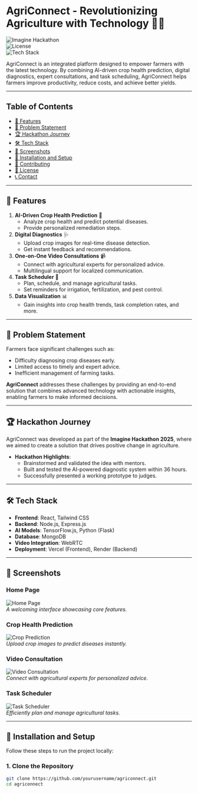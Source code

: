 # **AgriConnect - Revolutionizing Agriculture with Technology** 🌾💡

![Imagine Hackathon](https://img.shields.io/badge/Imagine-Hackathon-orange)  
![License](https://img.shields.io/badge/License-MIT-green)  
![Tech Stack](https://img.shields.io/badge/Tech%20Stack-React%20%7C%20Node.js%20%7C%20Python-blue)

AgriConnect is an integrated platform designed to empower farmers with the latest technology. By combining AI-driven crop health prediction, digital diagnostics, expert consultations, and task scheduling, AgriConnect helps farmers improve productivity, reduce costs, and achieve better yields.

---

## **Table of Contents**
- [🚀 Features](#features)
- [🎯 Problem Statement](#problem-statement)
- [🏆 Hackathon Journey](#hackathon-journey)
- [🛠️ Tech Stack](#tech-stack)
- [📸 Screenshots](#screenshots)
- [📂 Installation and Setup](#installation-and-setup)
- [🤝 Contributing](#contributing)
- [📜 License](#license)
- [📞 Contact](#contact)

---

## **🚀 Features**
1. **AI-Driven Crop Health Prediction** 🌱
   - Analyze crop health and predict potential diseases.
   - Provide personalized remediation steps.
2. **Digital Diagnostics** 🩺
   - Upload crop images for real-time disease detection.
   - Get instant feedback and recommendations.
3. **One-on-One Video Consultations** 📹
   - Connect with agricultural experts for personalized advice.
   - Multilingual support for localized communication.
4. **Task Scheduler** 📅
   - Plan, schedule, and manage agricultural tasks.
   - Set reminders for irrigation, fertilization, and pest control.
5. **Data Visualization** 📊
   - Gain insights into crop health trends, task completion rates, and more.

---

## **🎯 Problem Statement**
Farmers face significant challenges such as:
- Difficulty diagnosing crop diseases early.
- Limited access to timely and expert advice.
- Inefficient management of farming tasks.

**AgriConnect** addresses these challenges by providing an end-to-end solution that combines advanced technology with actionable insights, enabling farmers to make informed decisions.

---

## **🏆 Hackathon Journey**
AgriConnect was developed as part of the **Imagine Hackathon 2025**, where we aimed to create a solution that drives positive change in agriculture.

- **Hackathon Highlights**:
  - Brainstormed and validated the idea with mentors.
  - Built and tested the AI-powered diagnostic system within 36 hours.
  - Successfully presented a working prototype to judges.

---

## **🛠️ Tech Stack**
- **Frontend**: React, Tailwind CSS
- **Backend**: Node.js, Express.js
- **AI Models**: TensorFlow.js, Python (Flask)
- **Database**: MongoDB
- **Video Integration**: WebRTC
- **Deployment**: Vercel (Frontend), Render (Backend)

---

## **📸 Screenshots**

### **Home Page**
![Home Page](https://via.placeholder.com/800x400?text=Home+Page+Screenshot)  
*A welcoming interface showcasing core features.*

### **Crop Health Prediction**
![Crop Prediction](https://via.placeholder.com/800x400?text=Crop+Prediction+Screenshot)  
*Upload crop images to predict diseases instantly.*

### **Video Consultation**
![Video Consultation](https://via.placeholder.com/800x400?text=Video+Consultation+Screenshot)  
*Connect with agricultural experts for personalized advice.*

### **Task Scheduler**
![Task Scheduler](https://via.placeholder.com/800x400?text=Task+Scheduler+Screenshot)  
*Efficiently plan and manage agricultural tasks.*

---

## **📂 Installation and Setup**

Follow these steps to run the project locally:

### **1. Clone the Repository**
```bash
git clone https://github.com/yourusername/agriconnect.git
cd agriconnect
